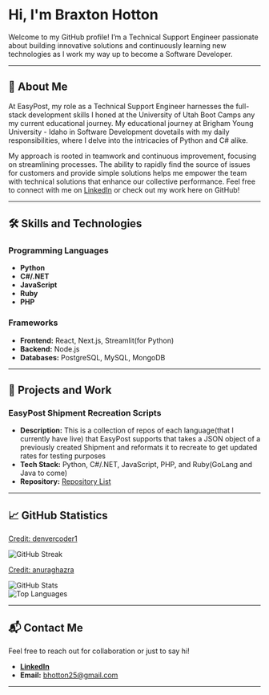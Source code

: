 # Hi, I'm Braxton Hotton  

Welcome to my GitHub profile! I’m a Technical Support Engineer passionate about building innovative solutions and continuously learning new technologies as I work my way up to become a Software Developer.  

---

## 🚀 About Me  
At EasyPost, my role as a Technical Support Engineer harnesses the full-stack development skills I honed at the University of Utah Boot Camps any my current educational journey. My educational journey at Brigham Young University - Idaho in Software Development dovetails with my daily responsibilities, where I delve into the intricacies of Python and C# alike.

My approach is rooted in teamwork and continuous improvement, focusing on streamlining processes. The ability to rapidly find the source of issues for customers and provide simple solutions helps me empower the team with technical solutions that enhance our collective performance. Feel free to connect with me on [LinkedIn](https://www.linkedin.com/in/braxton-hotton/) or check out my work here on GitHub!

---

## 🛠️ Skills and Technologies  

### Programming Languages  
- **Python**
- **C#/.NET**
- **JavaScript**
- **Ruby**
- **PHP**

### Frameworks 
- **Frontend:** React, Next.js, Streamlit(for Python)
- **Backend:** Node.js
- **Databases:** PostgreSQL, MySQL, MongoDB

---

## 🌟 Projects and Work  

### EasyPost Shipment Recreation Scripts  
- **Description:** This is a collection of repos of each language(that I currently have live) that EasyPost supports that takes a JSON object of a previously created Shipment and reformats it to recreate to get updated rates for testing purposes
- **Tech Stack:** Python, C#/.NET, JavaScript, PHP, and Ruby(GoLang and Java to come)
- **Repository:** [Repository List](https://github.com/stars/HottieHotton/lists/easypostsupportscripts)  

---

## 📈 GitHub Statistics  

[Credit: denvercoder1](https://git.io/streak-stats)

![GitHub Streak](https://streak-stats.vercel.app?user=HottieHotton&theme=dark&hide_border=true)

[Credit: anuraghazra](https://github.com/anuraghazra/github-readme-stats)

![GitHub Stats](https://github-readme-stats.vercel.app/api?username=HottieHotton&show_icons=true&count_private=true&theme=dark)  
![Top Languages](https://github-readme-stats.vercel.app/api/top-langs/?username=HottieHotton&layout=compact&theme=dark)  

---

## 📬 Contact Me  
Feel free to reach out for collaboration or just to say hi!  
- **[LinkedIn](https://www.linkedin.com/in/braxton-hotton/)**
- **Email:** bhotton25@gmail.com  

---
